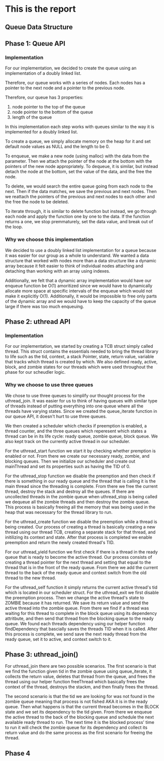 # This is the report #

## Queue Data Structure ## 

## Phase 1: Queue API ##

### Implementation ### 
For our implementation, we decided to create the queue using an implementation
of a doubly linked list. 

Therefore, our queue works with a series of nodes. Each nodes has a pointer to
the next node and a pointer to the previous node. 

Therefore, our queue has 3 properties: 
1. node pointer to the top of the queue
2. node pointer to the bottom of the queue 
3. length of the queue 

In this implementation each step works with queues similar to the way it is
implemented for a doubly linked list. 

To create a queue, we simply allocate memory on the heap for it and set default
node values as NULL and the length to be 0. 

To enqueue, we make a new node (using malloc) with the data from the parameter.
Then we attach the pointer of the node at the bottom with the pointers of the
new node appropriately. To dequeue, it is similar, but instead detach the node
at the bottom, set the value of the data, and the free the node. 

To delete, we would search the entire queue going from each node to the next.
Then if the data matches, we save the previous and next nodes. Then we reattach
the pointers of the previous and next nodes to each other and the free the node
to be deleted.

To iterate through, it is similar to delete function but instead, we go through
each node and apply the function one by one to the data. If the function
returns a one, we stop premmaturely, set the data value, and break out of the
loop. 

### Why we choose this implementation ### 
We decided to use a doubly linked list implementation for a queue because it
was easier for our group as a whole to understand. We wanted a data structure
that worked with nodes more than a data structure like a dynamic array because
it felt easier to think of individual nodes attaching and detaching than
working with an array using indexes.

Additionally, we felt that a dynamic array implementation would have our
enqueue function be O(1) amoritized since we would have to dynamically
allocate more space at specific intervals of the enqueue which would not make 
it explicitly O(1). Additionally, it would be impossible to free only parts of 
the dynamic array and we would have to keep the capacity of the queue large if 
there was too much enqueuing.

## Phase 2: uthread API ##

### Implementation ### 
For our implementation, we started by creating a TCB struct simply called
thread. This struct contains the essentials needed to bring the thread library
to life such as the tid, context, a stack Pointer, state, return value,
variable that tracks which thread is created by which. We also defined ready,
active, block, and zombie states for our threads which were used throughout the
phase for our scheudler logic.

### Why we choose to use three queues ### 

We chose to use three queues to simplify our thought process for the
uthread_join. It was easier for us to think of having queues with similar type
of threads instead of putting everything into one queue where all the threads
have varying states. Since we created the queue_iterate function in our queue 
API, it doesn't hurt to use three queues.

We then created a scheduler which checks if preemption is enabled, a thread
counter, and the three queues which reperesent which states a thread can be in
its life cycle: ready queue, zombie queue, block queue. We also kept track on
the currently active thread in our scheduler. 

For the uthread_start function we start it by checking whether premption is
enabled or not. From there we create our necessary ready, zombie, and blocking
queues. Then we initialize our scheduler and create out mainThread and set its
properties such as having the TID of 0. 

For the uthread_stop function we disable the preemption and then check if there
is something in our ready queue and the thread that is calling it is the main
thread since the threading is complete. From there we free the current thread,
destroy the stack and destroy all the queues. If there are uncollected threads
in the zombie queue when uthread_stop is being called we dequeue all the zombie
threads and then destroy the zombie queue. This process is basically freeing
all the memory that was being used in the heap that was necessary for the
thread library to run.

For the uthread_create function we disable the preemption while a thread is
being created. Our process of creating a thread is basically creating a new
thread using our thread TCB, creating a separate stack for that thread, and
initilizing its context and state. After that process is completed we enable
preemption and return the newly created thread's TID.

For our uthread_yield function we first check if there is a thread in the ready
queue that is ready to become the active thread. Our process consists of
creating a thread pointer for the next thread and setting that equal to the
thread that is in the front of the ready queue. From there we add the current
thread to the back of the ready queue and context switch from the old thread to
the new thread. 
 
For the uthread_self function it simply returns the current active thread's
tid which is located in our scheduler struct.
For the uthread_exit we first disable the preemption process. Then we change
the active thread's state to ZOMBIE because it has returned. We save its
return value and send the active thread into the zombie queue. From there we 
find if a thread was waiting for this thread to complete in the block queue 
using its dependency attritbute, and then send that thread from the blocking 
queue to the ready queue. We found each threads dependency using our helper
function findDependency that bascially saves the threads TID when it is
called. After this process is complete, we send save the next ready thread
from the ready queue, set it to active, and context switch to it.

## Phase 3: uthread_join() ##
For uthread_join there are two possible scenarios. 
The first scenario is that we find the function given tid in the zombie queue 
using queue_iterate, it collects the return value,  deletes that thread from 
the queue, and frees the thread using our helper function freeThread which 
basically frees the context of the thread, destroys the stackm, and then 
finally frees the thread.

The second scenario is that the tid we are looking for was not found in the
zombie queue meaning that process is not fished AKA it is in the ready queue.
Then what happens is that the current thread becomes in the BLOCK state and we
set its dependency to the tid given. From there we enqueue the active thread 
to the back of the blocking queue and schedule the next available ready 
thread to run. The next time it is the blocked process' time to run it will
check the zombie queue for its dependency and collect its return value and do
the same process as the first scenario for freeing the thread.

## Phase 4 ##
